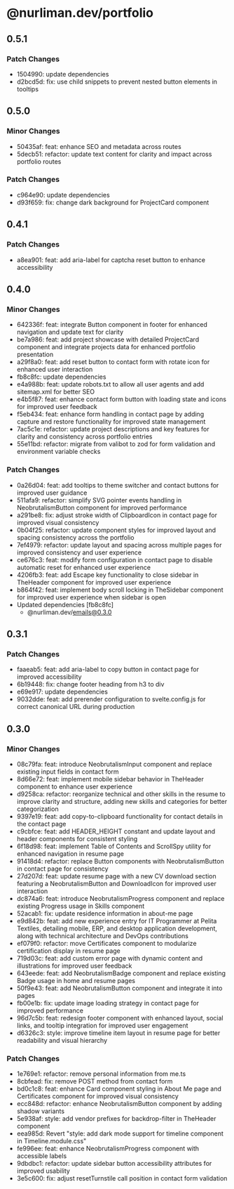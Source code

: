 # @nurliman.dev/portfolio

## 0.5.1

### Patch Changes

- 1504990: update dependencies
- d2bcd5d: fix: use child snippets to prevent nested button elements in tooltips

## 0.5.0

### Minor Changes

- 50435af: feat: enhance SEO and metadata across routes
- 5decb51: refactor: update text content for clarity and impact across portfolio routes

### Patch Changes

- c964e90: update dependencies
- d93f659: fix: change dark background for ProjectCard component

## 0.4.1

### Patch Changes

- a8ea901: feat: add aria-label for captcha reset button to enhance accessibility

## 0.4.0

### Minor Changes

- 642336f: feat: integrate Button component in footer for enhanced navigation and update text for clarity
- be7a986: feat: add project showcase with detailed ProjectCard component and integrate projects data for enhanced portfolio presentation
- a29f8a0: feat: add reset button to contact form with rotate icon for enhanced user interaction
- fb8c8fc: update dependencies
- e4a988b: feat: update robots.txt to allow all user agents and add sitemap.xml for better SEO
- e4b5f87: feat: enhance contact form button with loading state and icons for improved user feedback
- f5eb434: feat: enhance form handling in contact page by adding capture and restore functionality for improved state management
- 7ac5c1e: refactor: update project descriptions and key features for clarity and consistency across portfolio entries
- 55e11bd: refactor: migrate from valibot to zod for form validation and environment variable checks

### Patch Changes

- 0a26d04: feat: add tooltips to theme switcher and contact buttons for improved user guidance
- 511afa9: refactor: simplify SVG pointer events handling in NeobrutalismButton component for improved performance
- a291be8: fix: adjust stroke width of ClipboardIcon in contact page for improved visual consistency
- 0b04f25: refactor: update component styles for improved layout and spacing consistency across the portfolio
- 7ef4979: refactor: update layout and spacing across multiple pages for improved consistency and user experience
- ce676c3: feat: modify form configuration in contact page to disable automatic reset for enhanced user experience
- 4206fb3: feat: add Escape key functionality to close sidebar in TheHeader component for improved user experience
- b864f42: feat: implement body scroll locking in TheSidebar component for improved user experience when sidebar is open
- Updated dependencies [fb8c8fc]
  - @nurliman.dev/emails@0.3.0

## 0.3.1

### Patch Changes

- faaeab5: feat: add aria-label to copy button in contact page for improved accessibility
- 6b19448: fix: change footer heading from h3 to div
- e69e917: update dependencies
- 9032dde: feat: add prerender configuration to svelte.config.js for correct canonical URL during production

## 0.3.0

### Minor Changes

- 08c79fa: feat: introduce NeobrutalismInput component and replace existing input fields in contact form
- 8d66e72: feat: implement mobile sidebar behavior in TheHeader component to enhance user experience
- d9258ca: refactor: reorganize technical and other skills in the resume to improve clarity and structure, adding new skills and categories for better categorization
- 9397e19: feat: add copy-to-clipboard functionality for contact details in the contact page
- c9cbfce: feat: add HEADER_HEIGHT constant and update layout and header components for consistent styling
- 6f18d98: feat: implement Table of Contents and ScrollSpy utility for enhanced navigation in resume page
- 91418d4: refactor: replace Button components with NeobrutalismButton in contact page for consistency
- 27d207d: feat: update resume page with a new CV download section featuring a NeobrutalismButton and DownloadIcon for improved user interaction
- dc874a6: feat: introduce NeobrutalismProgress component and replace existing Progress usage in Skills component
- 52acab1: fix: update residence information in about-me page
- e9d842b: feat: add new experience entry for IT Programmer at Pelita Textiles, detailing mobile, ERP, and desktop application development, along with technical architecture and DevOps contributions
- ef079f0: refactor: move Certificates component to modularize certification display in resume page
- 719d03c: feat: add custom error page with dynamic content and illustrations for improved user feedback
- 643eede: feat: add NeobrutalismBadge component and replace existing Badge usage in home and resume pages
- 50f9e43: feat: add NeobrutalismButton component and integrate it into pages
- fb00e1b: fix: update image loading strategy in contact page for improved performance
- 96d7c5b: feat: redesign footer component with enhanced layout, social links, and tooltip integration for improved user engagement
- d6326c3: style: improve timeline item layout in resume page for better readability and visual hierarchy

### Patch Changes

- 1e769e1: refactor: remove personal information from me.ts
- 8cbfead: fix: remove POST method from contact form
- bd0c1c8: feat: enhance Card component styling in About Me page and Certificates component for improved visual consistency
- ecc848d: refactor: enhance NeobrutalismButton component by adding shadow variants
- 5e938af: style: add vendor prefixes for backdrop-filter in TheHeader component
- eea985d: Revert "style: add dark mode support for timeline component in Timeline.module.css"
- fe996ee: feat: enhance NeobrutalismProgress component with accessible labels
- 9dbdbc1: refactor: update sidebar button accessibility attributes for improved usability
- 3e5c600: fix: adjust resetTurnstile call position in contact form validation
